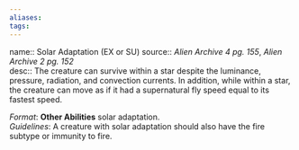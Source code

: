 ```yaml
---
aliases: 
tags: 
---
```


name:: Solar Adaptation (EX or SU)
source:: _Alien Archive 4 pg. 155_, _Alien Archive 2 pg. 152_  
desc:: The creature can survive within a star despite the luminance, pressure, radiation, and convection currents. In addition, while within a star, the creature can move as if it had a supernatural fly speed equal to its fastest speed.

_Format_: **Other Abilities** solar adaptation.  
_Guidelines_: A creature with solar adaptation should also have the fire subtype or immunity to fire.
